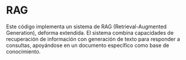 # RAG
Este código implementa un sistema de RAG (Retrieval-Augmented Generation), deforma extendida. El sistema combina capacidades de recuperación de información con generación de texto para responder a consultas, apoyándose en un documento específico como base de conocimiento.
